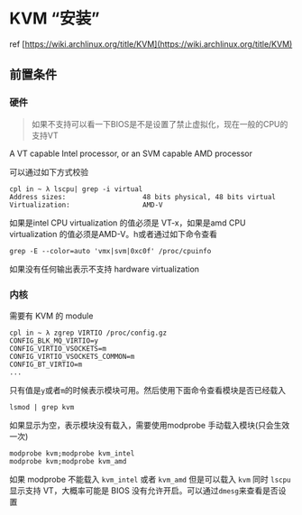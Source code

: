 # KVM “安装”

ref
[https://wiki.archlinux.org/title/KVM](https://wiki.archlinux.org/title/KVM)

## 前置条件
### 硬件

> 如果不支持可以看一下BIOS是不是设置了禁止虚拟化，现在一般的CPU的支持VT

A VT capable Intel processor, or an SVM capable AMD processor

可以通过如下方式校验

```
cpl in ~ λ lscpu| grep -i virtual
Address sizes:                   48 bits physical, 48 bits virtual
Virtualization:                  AMD-V
```

如果是intel CPU virtualization 的值必须是 VT-x，如果是amd CPU virtualization 的值必须是AMD-V。h或者通过如下命令查看
```
grep -E --color=auto 'vmx|svm|0xc0f' /proc/cpuinfo
```

如果没有任何输出表示不支持 hardware  virtualization

### 内核

需要有 KVM 的 module

```
cpl in ~ λ zgrep VIRTIO /proc/config.gz
CONFIG_BLK_MQ_VIRTIO=y
CONFIG_VIRTIO_VSOCKETS=m
CONFIG_VIRTIO_VSOCKETS_COMMON=m
CONFIG_BT_VIRTIO=m
...
```

只有值是`y`或者`m`的时候表示模块可用。然后使用下面命令查看模块是否已经载入

```
lsmod | grep kvm
```

如果显示为空，表示模块没有载入，需要使用modprobe 手动载入模块(只会生效一次)

```
modprobe kvm;modprobe kvm_intel
modprobe kvm;modprobe kvm_amd
```

如果 modprobe 不能载入 `kvm_intel` 或者 `kvm_amd` 但是可以载入 `kvm` 同时 `lscpu` 显示支持 VT，大概率可能是 BIOS 没有允许开启。可以通过`dmesg`来查看是否设置
